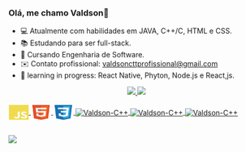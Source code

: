 ### Olá, me chamo Valdson👋

- 💻 Atualmente com habilidades em JAVA, C++/C, HTML e CSS.
- 📚 Estudando para ser full-stack.
- 📖 Cursando Engenharia de Software.
- ✉️ Contato profissional: valdsoncttprofissional@gmail.com
- 🤔 learning in progress: React Native, Phyton, Node.js e React,js.

<div align="center">
  <a href="https://github.com/ValdsonTenorio">
  <img height="180em" src="https://github-readme-stats.vercel.app/api?username=ValdsonTenorio&show_icons=true&theme=midnight-purple&include_all_commits=true&count_private=true"/>
  <img height="180em" src="https://github-readme-stats.vercel.app/api/top-langs/?username=ValdsonTenorio&layout=compact&langs_count=7&theme=midnight-purple"/>
</div>

<div style="display: inline_block"><br>
  <img align="center" alt="Valdson-Js" height="30" width="40" src="https://raw.githubusercontent.com/devicons/devicon/master/icons/javascript/javascript-plain.svg">
  <img align="center" alt="Valdson-HTML" height="30" width="40" src="https://raw.githubusercontent.com/devicons/devicon/master/icons/html5/html5-original.svg">
  <img align="center" alt="Valdson-CSS" height="30" width="40" src="https://raw.githubusercontent.com/devicons/devicon/master/icons/css3/css3-original.svg">
  <img align="center" alt="Valdson-C++" height="30" width="40" src="https://cdn.jsdelivr.net/gh/devicons/devicon/icons/cplusplus/cplusplus-original.svg">
  <img align="center" alt="Valdson-C++" height="30" width="40" src="https://cdn.jsdelivr.net/gh/devicons/devicon/icons/java/java-original-wordmark.svg">
  <img align="center" alt="Valdson-C++" height="30" width="40" src="https://cdn.jsdelivr.net/gh/devicons/devicon/icons/c/c-original.svg">
</div>

##
<div> 
  <a href="https://www.linkedin.com/in/valdson-martins-ten%C3%B3rio-b91727213/" target="_blank"><img src="https://img.shields.io/badge/-LinkedIn-%230077B5?style=for-the-badge&logo=linkedin&logoColor=white" target="_blank"></a> 
 
</div>
            
          
            
          
